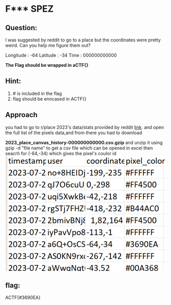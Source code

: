 # F\*\*\* SPEZ
## Question:
I was suggested by reddit to go to a place but the coordinates were pretty weird.
Can you help me figure them out?

Longitude : -64
Latitude : -34
Time : 000000000000

**The Flag should be wrapped in aCTF{}**
## Hint:
1) \# is included in the flag
2) flag should be enncased in ACTF{}
## Approach
you had to go to r/place 2023's data/stats provided by reddit
<a href="https://www.reddit.com/r/place/comments/15bjm5o/rplace_2023_data/">link</a>. and open the full list of the pixels data,and from there you had to download 

**2023_place_canvas_history-000000000000.csv.gzip** and unzip it using gzip -d "file name" to get a csv file which can be opened in excel then seacrh for (-64,-34) which gives the pixel's coulor id
![alt text](image.png)

## flag:
ACTF{#3690EA}
